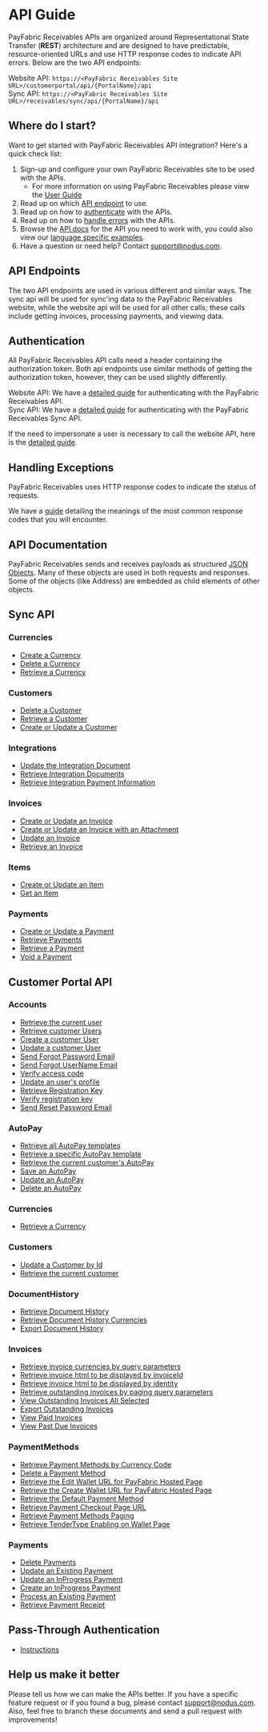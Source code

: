 API Guide
==============
PayFabric Receivables APIs are organized around Representational State Transfer (**REST**) architecture and are designed to have predictable, resource-oriented URLs and use HTTP response codes to indicate API errors. Below are the two API endpoints:

Website API: ``https://<PayFabric Receivables Site URL>/customerportal/api/{PortalName}/api``  
Sync API: ``https://<PayFabric Receivables Site URL>/receivables/sync/api/{PortalName}/api``

Where do I start?
-----------------

Want to get started with PayFabric Receivables API integration? Here's a quick check list:

1. Sign-up and configure your own PayFabric Receivables site to be used with the APIs.
    - For more information on using PayFabric Receivables please view the [User Guide](http://www.nodus.com/documentation/PayFabric-Receivables-User-Guide.pdf)
2. Read up on which [API endpoint](#API-endpoints) to use. 
3. Read up on how to [authenticate](#authentication) with the APIs. 
4. Read up on how to [handle errors](#handling-exceptions) with the APIs.
5. Browse the [API docs](#api-documentation) for the API you need to work with, you could also view our [language specific examples](Samples).
6. Have a question or need help? Contact <support@nodus.com>.


API Endpoints
-------------
The two API endpoints are used in various different and similar ways. The sync api will be used for sync'ing data to the PayFabric Receivables website, while the website api will be used for all other calls; these calls include getting invoices, processing payments, and viewing data.


Authentication
--------------
All PayFabric Receivables API calls need a header containing the authorization token. Both api endpoints use similar methods of getting the authorization token, however, they can be used slightly differently.

Website API: We have a [detailed guide](Sections/APIs/API/Token.md) for authenticating with the PayFabric Receivables API.  
Sync API: We have a [detailed guide](Sections/APIs/Sync/Token.md) for authenticating with the PayFabric Receivables Sync API.  

If the need to impersonate a user is necessary to call the website API, here is the [detailed guide](Sections/APIs/API/TokenImpersonate.md).


Handling Exceptions
-------------------
PayFabric Receivables uses HTTP response codes to indicate the status of requests. 

We have a [guide](Sections/Errors.md) detailing the meanings of the most common response codes that you will encounter. 


API Documentation
-----------------
PayFabric Receivables sends and receives payloads as structured [JSON Objects](Sections/Objects). 
Many of these objects are used in both requests and responses. Some of the objects (like Address) are embedded
as child elements of other objects.

## Sync API

### Currencies
* [Create a Currency](Sections/APIs/Sync/Currencies.md#create-a-currency)
* [Delete a Currency](Sections/APIs/Sync/Currencies.md#delete-a-currency)
* [Retrieve a Currency](Sections/APIs/Sync/Currencies.md#create-a-currency)

### Customers
* [Delete a Customer](Sections/APIs/Sync/Customers.md#delete-a-customer)
* [Retrieve a Customer](Sections/APIs/Sync/Customers.md#retrieve-customers)
* [Create or Update a Customer](Sections/APIs/Sync/Customers.md#create-or-update-a-customer)

### Integrations
* [Update the Integration Document](Sections/APIs/Sync/Integrations.md#update-the-integration-document)
* [Retrieve Integration Documents](Sections/APIs/Sync/Integrations.md#retrieve-integration-documents)
* [Retrieve Integration Payment Information](Sections/APIs/Sync/Integrations.md#retrieve-integration-payment-information)

### Invoices
* [Create or Update an Invoice](Sections/APIs/Sync/Invoices.md#create-or-update-an-invoice)
* [Create or Update an Invoice with an Attachment](Sections/APIs/Sync/Invoices.md#create-or-update-an-invoice-with-an-attachment)
* [Update an Invoice](Sections/APIs/Sync/Invoices.md#update-an-invoice)
* [Retrieve an Invoice](Sections/APIs/Sync/Invoices.md#retrieve-an-invoice)

### Items
* [Create or Update an Item](Sections/APIs/Sync/Items.md#create-or-update-an-item)
* [Get an Item](Sections/APIs/Sync/Items.md#get-an-item)

### Payments
* [Create or Update a Payment](Sections/APIs/Sync/Payments.md#create-or-update-a-payment)
* [Retrieve Payments](Sections/APIs/Sync/Payments.md#retrieve-payments)
* [Retrieve a Payment](Sections/APIs/Sync/Payments.md#retrieve-payments)
* [Void a Payment](Sections/APIs/Sync/Payments.md#void-payment)


## Customer Portal API

### Accounts
* [Retrieve the current user](Sections/APIs/API/Accounts.md#retrieve-the-current-user)
* [Retrieve customer Users](Sections/APIs/API/Accounts.md#get-all-customer-users)
* [Create a customer User](Sections/APIs/API/Accounts.md#create-a-customer-User)
* [Update a customer User](Sections/APIs/API/Accounts.md#update-a-customer-User)
* [Send Forgot Password Email](Sections/APIs/API/Accounts.md#send-forgot-password-email)
* [Send Forgot UserName Email](Sections/APIs/API/Accounts.md#send-forgot-userName-email)
* [Verify access code](Sections/APIs/API/Accounts.md#verify-access-code)
* [Update an user's profile](Sections/APIs/API/Accounts.md#Update-an-user's-profile)
* [Retrieve Registration Key](Sections/APIs/API/Accounts.md#retrieve-registration-key)
* [Verify registration key](Sections/APIs/API/Accounts.md#verify-registration-key)
* [Send Reset Password Email](Sections/APIs/API/Accounts.md#send-reset-password-email)

### AutoPay
* [Retrieve all AutoPay templates](Sections/APIs/API/AutoPays.md#retrieve-all-autopay-templates)
* [Retrieve a specific AutoPay template](Sections/APIs/API/AutoPays.md#retrieve-a-specific-autopay-template)
* [Retrieve the current customer's AutoPay](Sections/APIs/API/AutoPays.md#retrieve-the-current-customers-autopay)
* [Save an AutoPay](Sections/APIs/API/AutoPays.md#save-an-autopay)
* [Update an AutoPay](Sections/APIs/API/AutoPays.md#update-an-autopay)
* [Delete an AutoPay](Sections/APIs/API/AutoPays.md#delete-an-autopay)

### Currencies
* [Retrieve a Currency](Sections/APIs/API/Currencies.md#retrieve-a-currency)

### Customers
* [Update a Customer by Id](Sections/APIs/API/Customers.md#update-a-customer-by-id)
* [Retrieve the current customer](Sections/APIs/API/Customers.md#retrieve-the-current-customer)

### DocumentHistory
* [Retrieve Document History](Sections/APIs/API/DocumentHistory.md#retrieve-document-history)
* [Retrieve Document History Currencies](Sections/APIs/API/DocumentHistory.md#retrieve-document-history-currencies)
* [Export Document History](Sections/APIs/API/DocumentHistory.md#export-document-history)

### Invoices
* [Retrieve invoice currencies by query parameters](Sections/APIs/API/Invoices.md#retrieve-invoice-currencies-by-query-parameters)
* [Retrieve invoice html to be displayed by invoiceId](Sections/APIs/API/Invoices.md#retrieve-invoice-html-to-be-displayed-by-invoiceId)
* [Retrieve invoice html to be displayed by identity](Sections/APIs/API/Invoices.md#retrieve-invoice-html-to-be-displayed-by-identity)
* [Retrieve outstanding invoices by paging query parameters](Sections/APIs/API/Invoices.md#retrieve-outstanding-invoices-by-paging-query-parameters)
* [View Outstanding Invoices All Selected](Sections/APIs/API/Invoices.md#view-outstanding-invoices-all-selected)
* [Export Outstanding Invoices](Sections/APIs/API/Invoices.md#export-outstanding-invoices)
* [View Paid Invoices](Sections/APIs/API/Invoices.md#view-paid-invoices)
* [View Past Due Invoices](Sections/APIs/API/Invoices.md#view-past-due-invoices)

### PaymentMethods
* [Retrieve Payment Methods by Currency Code](Sections/APIs/API/PaymentMethods.md#retrieve-payment-methods-by-currency-code)
* [Delete a Payment Method](Sections/APIs/API/PaymentMethods.md#delete-a-payment-method)
* [Retrieve the Edit Wallet URL for PayFabric Hosted Page](Sections/APIs/API/PaymentMethods.md#retrieve-the-edit-wallet-url-for-payfabric-hosted-page)
* [Retrieve the Create Wallet URL for PayFabric Hosted Page](Sections/APIs/API/PaymentMethods.md#retrieve-the-create-wallet-url-for-payfabric-hosted-page)
* [Retrieve the Default Payment Method](Sections/APIs/API/PaymentMethods.md#retrieve-the-default-payment-method)
* [Retrieve Payment Checkout Page URL](Sections/APIs/API/PaymentMethods.md#retrieve-payment-checkout-page-url)
* [Retrieve Payment Methods Paging](Sections/APIs/API/PaymentMethods.md#retrieve-payment-methods-paging)
* [Retrieve TenderType Enabling on Wallet Page](Sections/APIs/API/PaymentMethods.md#retrieve-tendertype-enabling-on-wallet-page)

### Payments
* [Delete Payments](Sections/APIs/API/Payments.md#delete-payments)
* [Update an Existing Payment](Sections/APIs/API/Payments.md#update-an-existing-payment)
* [Update an InProgress Payment](Sections/APIs/API/Payments.md#update-an-existing-inprogress-payment)
* [Create an InProgress Payment](Sections/APIs/API/Payments.md#create-an-inprogress-payment)
* [Process an Existing Payment](Sections/APIs/API/Payments.md#process-an-existing-payment)
* [Retrieve Payment Receipt](Sections/APIs/API/Payments.md#retrieve-payment-receipt)

Pass-Through Authentication
-----------------
* [Instructions](../Receivables/PassThroughAuthentication.md)  


Help us make it better
----------------------
Please tell us how we can make the APIs better. If you have a specific feature request or if you found a bug, please contact <support@nodus.com>. Also, feel free to branch these documents and send a pull request with improvements!
